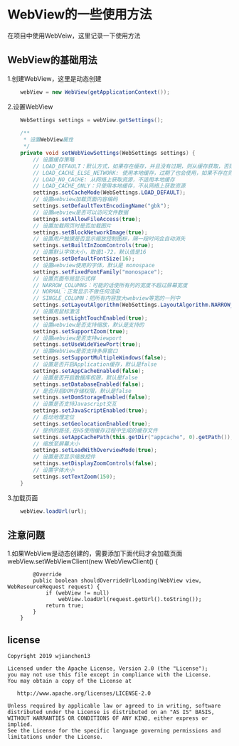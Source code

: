 # WebView的一些使用方法
在项目中使用WebVeiw，这里记录一下使用方法

## WebView的基础用法
1.创建WebView，这里是动态创建
```Java
    webView = new WebView(getApplicationContext());
```
2.设置WebView
```Java
    WebSettings settings = webView.getSettings();
        
    /**
     * 设置WebView属性
     */
    private void setWebViewSettings(WebSettings settings) {
        // 设置缓存策略
        // LOAD_DEFAULT：默认方式，如果存在缓存，并且没有过期，则从缓存获取，否则从网络获取
        // LOAD_CACHE_ELSE_NETWORK: 使用本地缓存，过期了也会使用，如果不存在则从网络加载
        // LOAD_NO_CACHE: 从网络上获取资源，不适用本地缓存
        // LOAD_CACHE_ONLY：只使用本地缓存，不从网络上获取资源
        settings.setCacheMode(WebSettings.LOAD_DEFAULT);
        // 设置webview加载页面内容编码
        settings.setDefaultTextEncodingName("gbk");
        // 设置webview是否可以访问文件数据
        settings.setAllowFileAccess(true);
        // 设置加载网页时是否加载图片
        settings.setBlockNetworkImage(true);
        // 设置用户触摸是否显示缩放控制图标，隔一段时间会自动消失
        settings.setBuiltInZoomControls(true);
        // 设置默认字体大小，取值1-72，默认值是16
        settings.setDefaultFontSize(16);
        // 设置webview使用的字体，默认是 monospace
        settings.setFixedFontFamily("monospace");
        // 设置页面布局显示式样
        // NARROW_COLUMNS：可能的话使所有列的宽度不超过屏幕宽度
        // NORMAL：正常显示不做任何渲染
        // SINGLE_COLUMN：把所有内容放大webview等宽的一列中
        settings.setLayoutAlgorithm(WebSettings.LayoutAlgorithm.NARROW_COLUMNS); // 设置布局方式
        // 设置用鼠标激活
        settings.setLightTouchEnabled(true);
        // 设置webview是否支持缩放，默认是支持的
        settings.setSupportZoom(true);
        // 设置webview是否支持wiewport
        settings.setUseWideViewPort(true);
        // 设置WebView是否支持多屏窗口
        settings.setSupportMultipleWindows(false);
        // 设置是否开启Application缓存，默认是false
        settings.setAppCacheEnabled(false);
        // 设置是否开启数据库权限，默认是false
        settings.setDatabaseEnabled(false);
        // 是否开启DOM存储权限，默认是false
        settings.setDomStorageEnabled(false);
        // 设置是否支持Javascript交互
        settings.setJavaScriptEnabled(true);
        // 启动地理定位
        settings.setGeolocationEnabled(true);
        // 提供的路径,在H5使用缓存过程中生成的缓存文件
        settings.setAppCachePath(this.getDir("appcache", 0).getPath());
        // 缩放至屏幕大小
        settings.setLoadWithOverviewMode(true);
        // 设置是否显示缩放控件
        settings.setDisplayZoomControls(false);
        // 设置字体大小
        settings.setTextZoom(150);
    }
```
3.加载页面
```Java
    webView.loadUrl(url);
```

## 注意问题
1.如果WebView是动态创建的，需要添加下面代码才会加载页面
        webView.setWebViewClient(new WebViewClient() {

            @Override
            public boolean shouldOverrideUrlLoading(WebView view, WebResourceRequest request) {
                if (webView != null)
                    webView.loadUrl(request.getUrl().toString());
                return true;
            }
        }

## license

    Copyright 2019 wjianchen13

    Licensed under the Apache License, Version 2.0 (the "License");
    you may not use this file except in compliance with the License.
    You may obtain a copy of the License at

       http://www.apache.org/licenses/LICENSE-2.0

    Unless required by applicable law or agreed to in writing, software
    distributed under the License is distributed on an "AS IS" BASIS,
    WITHOUT WARRANTIES OR CONDITIONS OF ANY KIND, either express or implied.
    See the License for the specific language governing permissions and
    limitations under the License.